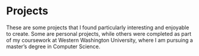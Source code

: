 # Projects
These are some projects that I found particularly interesting and enjoyable to create. Some are personal projects, while others were completed as part of my coursework at Western Washington University, where I am pursuing a master’s degree in Computer Science.
